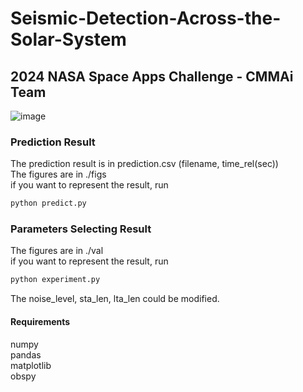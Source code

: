 # Seismic-Detection-Across-the-Solar-System
## 2024 NASA Space Apps Challenge - CMMAi Team
![image](https://github.com/wei-che34/Seismic-Detection-Across-the-Solar-System/blob/main/framework.jpg)
### Prediction Result
The prediction result is in prediction.csv (filename, time_rel(sec))\
The figures are in ./figs\
if you want to represent the result, run 
```bash
python predict.py
```
### Parameters Selecting Result
The figures are in ./val\
if you want to represent the result, run 
```bash
python experiment.py
```
The noise_level, sta_len, lta_len could be modified. 

#### Requirements
numpy\
pandas\
matplotlib\
obspy
